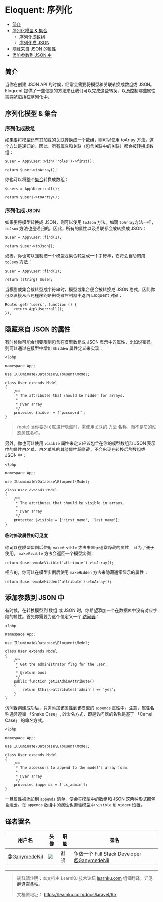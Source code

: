 # Eloquent: 序列化

- [简介](#introduction)
- [序列化模型 & 集合](#serializing-models-and-collections)
    - [序列化成数组](#serializing-to-arrays)
    - [序列化成 JSON](#serializing-to-json)
- [隐藏来自 JSON 的属性](#hiding-attributes-from-json)
- [添加参数到 JSON 中](#appending-values-to-json)

<a name="introduction"></a>
## 简介

当你在创建 JSON API 的时候，经常会需要将模型和关联转换成数组或 JSON。Eloquent 提供了一些便捷的方法来让我们可以完成这些转换，以及控制哪些属性需要被包括在序列化中。

<a name="serializing-models-and-collections"></a>
## 序列化模型 & 集合

<a name="serializing-to-arrays"></a>
### 序列化成数组

如果要将模型还有其加载的[关联](/docs/{{version}}/eloquent-relationships)转换成一个数组，则可以使用 toArray 方法。这个方法是递归的，因此，所有属性和关联（包含关联中的关联）都会被转换成数组：

    $user = App\User::with('roles')->first();

    return $user->toArray();

你也可以将整个[集合](/docs/{{version}}/eloquent-collections)转换成数组：

    $users = App\User::all();

    return $users->toArray();

<a name="serializing-to-json"></a>
### 序列化成 JSON

如果要将模型转换成 JSON，则可以使用 `toJson` 方法。如同 `toArray`方法一样， `toJson`  方法也是递归的。因此，所有的属性以及关联都会被转换成 JSON：

    $user = App\User::find(1);

    return $user->toJson();

或者，你也可以强制把一个模型或集合转型成一个字符串，它将会自动调用 `toJson` 方法：

    $user = App\User::find(1);

    return (string) $user;

当模型或集合被转型成字符串时，模型或集合便会被转换成 JSON 格式，因此你可以直接从应用程序的路由或者控制器中返回 Eloquent 对象：

    Route::get('users', function () {
        return App\User::all();
    });

<a name="hiding-attributes-from-json"></a>
## 隐藏来自 JSON 的属性

有时候你可能会想要限制包含在模型数组或 JSON 表示中的属性，比如说密码。则可以通过在模型中增加 `$hidden` 属性定义来实现：

    <?php

    namespace App;

    use Illuminate\Database\Eloquent\Model;

    class User extends Model
    {
        /**
         * The attributes that should be hidden for arrays.
         *
         * @var array
         */
        protected $hidden = ['password'];
    }

> {note} 当你要对关联进行隐藏时，需使用关联的 方法 名称，而不是它的动态属性名称。

另外，你也可以使用 `visible` 属性来定义应该包含在你的模型数组和 JSON 表示中的属性白名单。白名单外的其他属性将隐藏，不会出现在转换后的数组或 JSON 中：

    <?php

    namespace App;

    use Illuminate\Database\Eloquent\Model;

    class User extends Model
    {
        /**
         * The attributes that should be visible in arrays.
         *
         * @var array
         */
        protected $visible = ['first_name', 'last_name'];
    }

#### 临时修改属性的可见度

你可以在模型实例后使用 `makeVisible` 方法来显示通常隐藏的属性，且为了便于使用， `makeVisible` 方法会返回一个模型实例：

    return $user->makeVisible('attribute')->toArray();

相应的，你可以在模型实例后使用 `makeHidden` 方法来隐藏通常显示的属性：

    return $user->makeHidden('attribute')->toArray();

<a name="appending-values-to-json"></a>
## 添加参数到 JSON 中

有时候，在转换模型到 数组 或 JSON 时，你希望添加一个在数据库中没有对应字段的属性。首先你需要为这个值定义一个  [访问器](/docs/{{version}}/eloquent-mutators)：

    <?php

    namespace App;

    use Illuminate\Database\Eloquent\Model;

    class User extends Model
    {
        /**
         * Get the administrator flag for the user.
         *
         * @return bool
         */
        public function getIsAdminAttribute()
        {
            return $this->attributes['admin'] == 'yes';
        }
    }

访问器创建成功后，只需添加该属性到该模型的 `appends` 属性中。注意，属性名称通常遵循 「Snake Case」, 的命名方式，即是访问器的名称是基于 「Camel Case」 的命名方式。

    <?php

    namespace App;

    use Illuminate\Database\Eloquent\Model;

    class User extends Model
    {
        /**
         * The accessors to append to the model's array form.
         *
         * @var array
         */
        protected $appends = ['is_admin'];
    }

一旦属性被添加到 `appends` 清单，便会将模型中的数组和 JSON 这两种形式都包含进去。在 `appends`  数组中的属性也遵循模型中 `visible` 和 `hidden` 设置。


## 译者署名
| 用户名                                      | 头像                                       | 职能   | 签名                                       |
| ---------------------------------------- | ---------------------------------------- | ---- | ---------------------------------------- |
| [@GanymedeNil](https://github.com/GanymedeNil) | <img class="avatar-66 rm-style" src="https://dn-phphub.qbox.me/uploads/avatars/6859_1487055454.jpg?imageView2/1/w/100/h/100"> | 翻译   | 争做一个 Full Stack Developer  [@GanymedeNil](http://weibo.com/jinhongyang) |

--- 

> 
> 转载请注明：本文档由 LearnKu 技术论坛 [learnku.com](https://learnku.com) 组织翻译，详见 [翻译召集帖](https://learnku.com/laravel/t/65272)。
> 
> 文档原地址： https://learnku.com/docs/laravel/9.x
